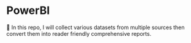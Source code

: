 # PowerBI

:floppy_disk: In this repo, I will collect various datasets from multiple sources then convert them into reader friendly comprehensive reports.
